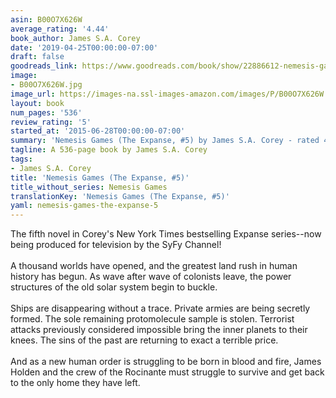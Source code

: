 ```yaml
---
asin: B00O7X626W
average_rating: '4.44'
book_author: James S.A. Corey
date: '2019-04-25T00:00:00-07:00'
draft: false
goodreads_link: https://www.goodreads.com/book/show/22886612-nemesis-games
image:
- B00O7X626W.jpg
image_url: https://images-na.ssl-images-amazon.com/images/P/B00O7X626W.01._SCLZZZZZZZ.jpg
layout: book
num_pages: '536'
review_rating: '5'
started_at: '2015-06-28T00:00:00-07:00'
summary: 'Nemesis Games (The Expanse, #5) by James S.A. Corey - rated 4.44/5 on Goodreads'
tagline: A 536-page book by James S.A. Corey
tags:
- James S.A. Corey
title: 'Nemesis Games (The Expanse, #5)'
title_without_series: Nemesis Games
translationKey: 'Nemesis Games (The Expanse, #5)'
yaml: nemesis-games-the-expanse-5
---
```


The fifth novel in Corey's New York Times bestselling Expanse series--now being produced for television by the SyFy Channel!<br /><br />A thousand worlds have opened, and the greatest land rush in human history has begun. As wave after wave of colonists leave, the power structures of the old solar system begin to buckle.<br /><br />Ships are disappearing without a trace. Private armies are being secretly formed. The sole remaining protomolecule sample is stolen. Terrorist attacks previously considered impossible bring the inner planets to their knees. The sins of the past are returning to exact a terrible price.<br /><br />And as a new human order is struggling to be born in blood and fire, James Holden and the crew of the Rocinante must struggle to survive and get back to the only home they have left.
